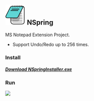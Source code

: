 ## <img src="NSpring/res/notepad.png" width="64"> NSpring
MS Notepad Extension Project.

* Support Undo/Redo up to 256 times.

### Install

##### [Download NSpringInstaller.exe](https://github.com/springkim/NSpring/releases/download/bin/NSpringInstaller.exe)

### Run

![](https://i.imgur.com/GX1Is0E.png)
